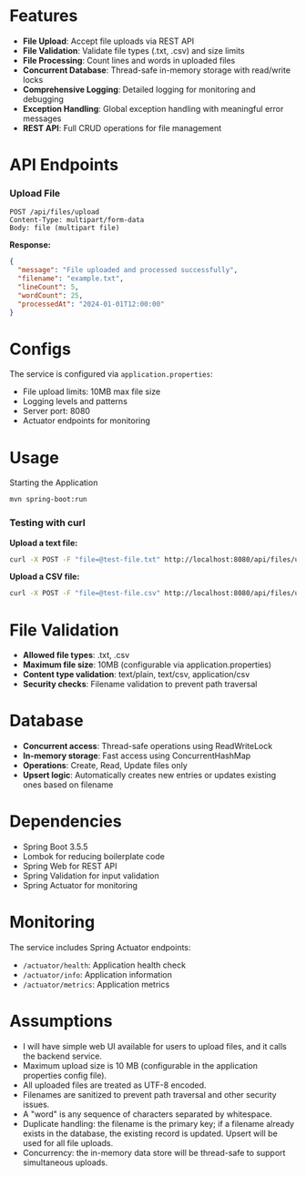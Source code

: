 
# Features

- **File Upload**: Accept file uploads via REST API
- **File Validation**: Validate file types (.txt, .csv) and size limits
- **File Processing**: Count lines and words in uploaded files
- **Concurrent Database**: Thread-safe in-memory storage with read/write locks
- **Comprehensive Logging**: Detailed logging for monitoring and debugging
- **Exception Handling**: Global exception handling with meaningful error messages
- **REST API**: Full CRUD operations for file management


# API Endpoints

### Upload File
```
POST /api/files/upload
Content-Type: multipart/form-data
Body: file (multipart file)
```

**Response:**
```json
{
  "message": "File uploaded and processed successfully",
  "filename": "example.txt",
  "lineCount": 5,
  "wordCount": 25,
  "processedAt": "2024-01-01T12:00:00"
}
```

# Configs

The service is configured via `application.properties`:

- File upload limits: 10MB max file size
- Logging levels and patterns
- Server port: 8080
- Actuator endpoints for monitoring

# Usage

Starting the Application
```bash
mvn spring-boot:run
```

### Testing with curl

**Upload a text file:**
```bash
curl -X POST -F "file=@test-file.txt" http://localhost:8080/api/files/upload
```

**Upload a CSV file:**
```bash
curl -X POST -F "file=@test-file.csv" http://localhost:8080/api/files/upload
```

# File Validation

- **Allowed file types**: .txt, .csv
- **Maximum file size**: 10MB (configurable via application.properties)
- **Content type validation**: text/plain, text/csv, application/csv
- **Security checks**: Filename validation to prevent path traversal

# Database

- **Concurrent access**: Thread-safe operations using ReadWriteLock
- **In-memory storage**: Fast access using ConcurrentHashMap
- **Operations**: Create, Read, Update files only
- **Upsert logic**: Automatically creates new entries or updates existing ones based on filename

# Dependencies

- Spring Boot 3.5.5
- Lombok for reducing boilerplate code
- Spring Web for REST API
- Spring Validation for input validation
- Spring Actuator for monitoring

# Monitoring

The service includes Spring Actuator endpoints:
- `/actuator/health`: Application health check
- `/actuator/info`: Application information
- `/actuator/metrics`: Application metrics

# Assumptions
- I will have simple web UI available for users to upload files, and it calls the backend service.
- Maximum upload size is 10 MB (configurable in the application properties config file).
- All uploaded files are treated as UTF-8 encoded.
- Filenames are sanitized to prevent path traversal and other security issues.
- A "word" is any sequence of characters separated by whitespace.
- Duplicate handling: the filename is the primary key; if a filename already exists in the database, the existing record is updated. Upsert will be used for all file uploads.
- Concurrency: the in-memory data store will be thread-safe to support simultaneous uploads.